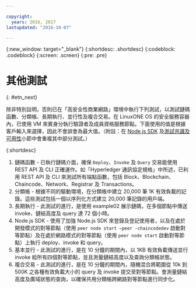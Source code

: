```yaml
---

copyright:
  years: 2016, 2017
lastupdated: "2016-10-07"

---
```


{:new_window: target="_blank"}
{:shortdesc: .shortdesc}
{:codeblock: .codeblock}
{:screen: .screen}
{:pre: .pre}


# 其他測試
{: #etn_next}


除非特別註明，否則已在「高安全性商業網路」環境中執行下列測試，以測試鏈碼函數、分類帳、長期執行、並行性及複合交易。在 LinuxONE OS 的安全服務容器內，已使用 VM 來賓身分執行驗證者及成員資格服務節點。下面使用的值是根據客戶輸入來選擇，因此不會誤會為最大值。（附註：在 [Node.js SDK](etn_txn.html) 及[測試共識及可用性](etn_pbft.html)小節中會重複其中部分測試。）

{:shortdesc}

1. 鏈碼函數 - 已執行鏈碼介面，確保 `Deploy`、`Invoke` 及 `Query` 交易能使用 REST API 及 CLI 正確運作。如「Hyperledger 通訊協定規格」中所述，已利用 REST API 及 CLI 來測試所有端點函數，包括 Block、Blockchain、Chaincode、Network、Registrar 及 Transactions。
2. 分類帳 - 根據不同的驅動環境，在分類帳中建立 20,000 筆 1K 有效負載的記錄。這些測試包括一個以序列化方式建立 20,000 筆記錄的用戶端。
3. 長期執行 - 此測試的進行，是使用 example02 展示鏈碼，在多個節點中傳送 invoke、鏈結高度及 query 達 72 個小時。
4. Node.js SDK - 使用了加強 Node.js SDK 來登錄及登記使用者，以及在處於開發模式的對等節點（使用 `peer node start –peer -chaincodedev` 啟動對等節點）及在處於網路模式的對等節點（使用 `peer node start` 啟動對等節點）上執行 deploy、invoke 和 query。
5. 基本並行 - 此測試的進行，是在 10 分鐘的期間內，以 1KB 有效負載傳送並行 invoke 給所有四個對等節點，並且測量鏈結高度以及查詢分類帳狀態。
6. 複合交易 - 此測試的進行，是在 10 分鐘的期間內，隨機混合將範圍從 10k 到 500K 之各種有效負載大小的 query 及 invoke 提交至對等節點。會測量鏈結高度及廣域狀態的查詢，以確保共用分類帳跨網路對等節點進行同步化。
